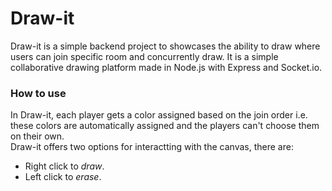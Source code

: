# Draw-it
 Draw-it is a simple backend project to showcases the ability to draw where users can join specific room and concurrently draw. It is a simple collaborative drawing platform made in Node.js with Express and Socket.io.

### How to use
In Draw-it, each player gets a color assigned based on the join order i.e. these colors are automatically assigned and the players can't choose them on their own.
<br/>
Draw-it offers two options for interactting with the canvas, there are:
- Right click to <i>draw</i>.
- Left click to <i>erase</i>.
